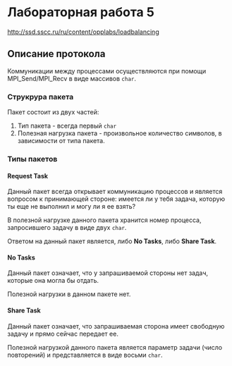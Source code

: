 
# Лабораторная работа 5

http://ssd.sscc.ru/ru/content/opplabs/loadbalancing

## Описание протокола

Коммуникации между процессами осуществляются при помощи MPI_Send/MPI_Recv
в виде массивов `char`.

### Струкрура пакета

Пакет состоит из двух частей:

1. Тип пакета - всегда первый `char`
2. Полезная нагрузка пакета - произвольное количество символов, в зависимости
от типа пакета.

### Типы пакетов

#### Request Task

Данный пакет всегда открывает коммуникацию процессов и является вопросом к
принимающей стороне: имеется ли у тебя задача, которую ты еще не выполнил и
могу ли я ее взять?

В полезной нагрузке данного пакета хранится номер процесса, запросившего задачу
в виде двух `char`.

Ответом на данный пакет является, либо **No Tasks**, либо **Share Task**.

#### No Tasks

Данный пакет означает, что у запрашиваемой стороны нет задач, которые она могла
бы отдать.

Полезной нагрузки в данном пакете нет.

#### Share Task

Данный пакет означает, что запрашиваемая сторона имеет свободную задачу и прямо
сейчас передает ее.

Полезной нагрузкой данного пакета является параметр задачи (число повторений)
и представляется в виде восьми `char`.

